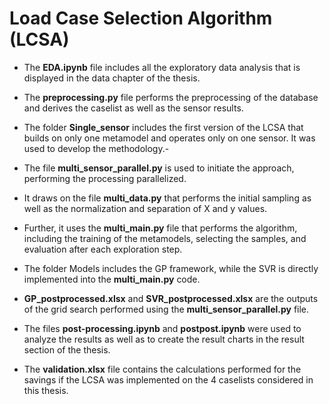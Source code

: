 # Load Case Selection Algorithm (LCSA)
- The **EDA.ipynb** file includes all the exploratory data analysis that is displayed in the data chapter of the thesis.
- The **preprocessing.py** file performs the preprocessing of the database and derives the caselist as well as the sensor results.

- The folder **Single_sensor** includes the first version of the LCSA that builds on only one metamodel and operates only on one sensor. It was used to develop the methodology.- 

- The file **multi_sensor_parallel.py** is used to initiate the approach, performing the processing parallelized. 
- It draws on the file **multi_data.py** that performs the initial sampling as well as the normalization and separation of X and y values.
- Further, it uses the **multi_main.py** file that performs the algorithm, including the training of the metamodels, selecting the samples, and evaluation after each exploration step.
- The folder Models includes the GP framework, while the SVR is directly implemented into the **multi_main.py** code. 

- **GP_postprocessed.xlsx** and **SVR_postprocessed.xlsx** are the outputs of the grid search performed using the **multi_sensor_parallel.py** file.
- The files **post-processing.ipynb** and **postpost.ipynb** were used to analyze the results as well as to create the result charts in the result section of the thesis.

- The **validation.xlsx** file contains the calculations performed for the savings if the LCSA was implemented on the 4 caselists considered in this thesis.